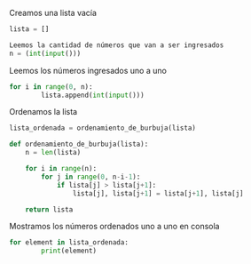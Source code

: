 Creamos una lista vacía
```python
lista = []
```

```python
Leemos la cantidad de números que van a ser ingresados
n = (int(input()))
```

Leemos los números ingresados uno a uno
```python
for i in range(0, n):
        lista.append(int(input()))
```

Ordenamos la lista
```python
lista_ordenada = ordenamiento_de_burbuja(lista)
```
```python
def ordenamiento_de_burbuja(lista):
    n = len(lista)

    for i in range(n):
        for j in range(0, n-i-1):
            if lista[j] > lista[j+1]:
                lista[j], lista[j+1] = lista[j+1], lista[j]

    return lista
```

Mostramos los números ordenados uno a uno en consola
```python
for element in lista_ordenada:
        print(element)
```     
